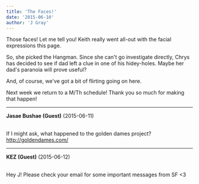 ```yaml
---
title: 'The Faces!'
date: '2015-06-10'
author: 'J Gray'
---
```


<p>Those faces! Let me tell you! Keith really went all-out with the facial expressions this page.</p><p>So, she picked the Hangman. Since she can't go investigate directly, Chrys has decided to see if dad left a clue in one of his hidey-holes. Maybe her dad's paranoia will prove useful?</p><p>And, of course, we've got a bit of flirting going on here. </p><p>Next week we return to a M/Th schedule! Thank you so much for making that happen!</p>

---
**Jasae Bushae (Guest)** (2015-06-11)

<br> If I might ask, what happened to the golden dames project? http://goldendames.com/

---
**KEZ (Guest)** (2015-06-12)

<br> Hey J! Please check your email for some important messages from SF &lt;3

